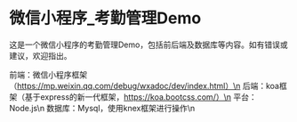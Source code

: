 # 微信小程序_考勤管理Demo

这是一个微信小程序的考勤管理Demo，包括前后端及数据库等内容。如有错误或建议，欢迎指出。

前端：微信小程序框架（https://mp.weixin.qq.com/debug/wxadoc/dev/index.html）\n
后端：koa框架（基于express的新一代框架，https://koa.bootcss.com/）\n
平台：Node.js\n
数据库：Mysql，使用knex框架进行操作\n

